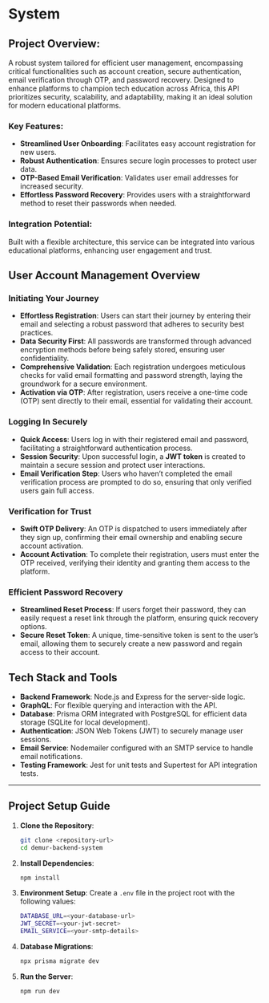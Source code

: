 # **System**
## Project Overview:

A robust system tailored for efficient user management, encompassing critical functionalities such as account creation, secure authentication, email verification through OTP, and password recovery. Designed to enhance platforms to champion tech education across Africa, this API prioritizes security, scalability, and adaptability, making it an ideal solution for modern educational platforms.

### **Key Features:**
- **Streamlined User Onboarding**: Facilitates easy account registration for new users.
- **Robust Authentication**: Ensures secure login processes to protect user data.
- **OTP-Based Email Verification**: Validates user email addresses for increased security.
- **Effortless Password Recovery**: Provides users with a straightforward method to reset their passwords when needed.

### **Integration Potential:**
Built with a flexible architecture, this service can be integrated into various educational platforms, enhancing user engagement and trust.

## **User Account Management Overview**

### **Initiating Your Journey**
- **Effortless Registration**: Users can start their journey by entering their email and selecting a robust password that adheres to security best practices.
- **Data Security First**: All passwords are transformed through advanced encryption methods before being safely stored, ensuring user confidentiality.
- **Comprehensive Validation**: Each registration undergoes meticulous checks for valid email formatting and password strength, laying the groundwork for a secure environment.
- **Activation via OTP**: After registration, users receive a one-time code (OTP) sent directly to their email, essential for validating their account.

### **Logging In Securely**
- **Quick Access**: Users log in with their registered email and password, facilitating a straightforward authentication process.
- **Session Security**: Upon successful login, a **JWT token** is created to maintain a secure session and protect user interactions.
- **Email Verification Step**: Users who haven’t completed the email verification process are prompted to do so, ensuring that only verified users gain full access.

### **Verification for Trust**
- **Swift OTP Delivery**: An OTP is dispatched to users immediately after they sign up, confirming their email ownership and enabling secure account activation.
- **Account Activation**: To complete their registration, users must enter the OTP received, verifying their identity and granting them access to the platform.

### **Efficient Password Recovery**
- **Streamlined Reset Process**: If users forget their password, they can easily request a reset link through the platform, ensuring quick recovery options.
- **Secure Reset Token**: A unique, time-sensitive token is sent to the user’s email, allowing them to securely create a new password and regain access to their account.

## **Tech Stack and Tools**

- **Backend Framework**: Node.js and Express for the server-side logic.
- **GraphQL**: For flexible querying and interaction with the API.
- **Database**: Prisma ORM integrated with PostgreSQL for efficient data storage (SQLite for local development).
- **Authentication**: JSON Web Tokens (JWT) to securely manage user sessions.
- **Email Service**: Nodemailer configured with an SMTP service to handle email notifications.
- **Testing Framework**: Jest for unit tests and Supertest for API integration tests.

---

## **Project Setup Guide**

1. **Clone the Repository**:
   ```bash
   git clone <repository-url>
   cd demur-backend-system
   ```

2. **Install Dependencies**:
   ```bash
   npm install
   ```

3. **Environment Setup**:
   Create a `.env` file in the project root with the following values:
   ```bash
   DATABASE_URL=<your-database-url>
   JWT_SECRET=<your-jwt-secret>
   EMAIL_SERVICE=<your-smtp-details>
   ```

4. **Database Migrations**:
   ```bash
   npx prisma migrate dev
   ```

5. **Run the Server**:
   ```bash
   npm run dev
   ```

